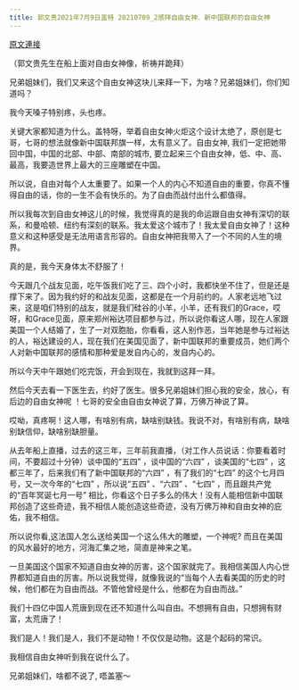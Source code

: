 ```yaml
---
title: 郭文贵2021年7月9日盖特 20210709_2感拜自由女神．新中国联邦的自由女神
---
```


[原文連接](https://gnews.org/ThreadView/53481185)

（郭文贵先生在船上面对自由女神像，祈祷并跪拜）

兄弟姐妹们，我们又来这个自由女神这块儿来拜一下，为啥？兄弟姐妹们，你们知道吗？

我今天嗓子特别疼，头也疼。

关键大家都知道为什么。盖特呀，举着自由女神火炬这个设计太绝了，原创是七哥，七哥的想法就像新中国联邦旗一样，太有意义了。自由女神, 我们一定把她带回中国，中国的北部、中部、南部的城市, 要立起来三个自由女神，低、中、高、最高，我要造世界上最大的三座雕塑在中国。

所以说，自由对每个人太重要了。如果一个人的内心不知道自由的重要，你真不懂得自由的话，你的一生不会有快乐的。为了自由而战付出什么都值得。

所以我每次到自由女神这儿的时候，我觉得真的是我的命运跟自由女神有深切的联系，和曼哈顿、纽约有深刻的联系。我太爱这个城市了！我太爱自由女神了！这种意义和这种感受是无法用语言形容的。自由女神把我带入了一个不同的人生的境界。

真的是，我今天身体太不舒服了！

今天跟几个战友见面，吃午饭我们吃了三、四个小时，我都快坐不住了，但是还是撑下来了。因为我约好的和战友见面，这都是在一个月前约的。人家老远地飞过来，这是咱们特别的战友，就是我们硅谷的小羊，小羊，还有我们的Grace，哎呀，和Grace见面，原来郑州裕达项目都参与过，所以说你看这人哪，现在人家跟美国一个人结婚了，生了一对双胞胎，你看看，这人别作恶，当年她是参与过裕达的人，裕达建设的人，现在我们在美国见面了，新中国联邦的重要成员，她们两个人对新中国联邦的感情和那种爱是发自内心的，发自内心的。

所以今天中午跟她们吃完饭，开会到现在，我就到这拜一拜。

然后今天去看一下医生去，约好了医生。很多兄弟姐妹们担心我的安全，放心，有后边的自由女神呢 ！七哥的安全由自由女神说了算，万佛万神说了算。

哎呦，真疼啊！这人哪，有啥别有病，缺啥别缺钱。我说不对，有啥别有病，缺啥别缺信仰，缺啥别缺胆量。

从去年船上直播，过去的这三年，三年前我直播，（对工作人员说话：你要看着时间，不要超过十分钟）谈中国的“五四” ，谈中国的“六四” ，谈美国的“七四” ，这都三年了，后来我们有了新中国联邦的“六四” ，有了我们的“七四” 的这个七月四号，又一次今年的“七四” ，所以说“五四” 、“六四” 、“七四” ，而且跟共产党的“百年冥诞七月一号” 相比，你看这个日子多么的伟大！没有人能相信新中国联邦创造了这些奇迹，我不相信人能创造这些奇迹，没有万佛万神和自由女神的庇佑，我不相信。

所以说你看,这法国人怎么送给美国一个这么伟大的雕塑，一个神呢? 而且在美国的风水最好的地方，河海汇集之地，简直是神来之笔。

一旦美国这个国家不知道自由女神的厉害，这个国家就完了。我相信美国人内心世界都知道自由的厉害。所以说我觉得，就像我说的“当每个人去看美国的历史的时候，他们都在为自由而战。不管他曾经是什么，他都在为自由而战。” 

我们十四亿中国人荒唐到现在还不知道什么叫自由。不想拥有自由，只想拥有财富，太荒唐了！

我们是人！我们是人，我们不是动物！不仅仅是动物。这是个起码的常识。

我相信自由女神听到我在说什么了。

兄弟姐妹们，啥都不说了, 唔盖塞～

